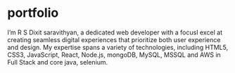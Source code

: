 # portfolio
I’m R S Dixit saravithyan, a dedicated web developer with a focusI excel at creating seamless digital experiences that prioritize both user experience and design. My expertise spans a variety of technologies, including HTML5, CSS3, JavaScript, React, Node.js, mongoDB, MySQL, MSSQL and AWS in Full Stack and core java, selenium.
